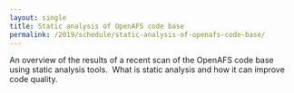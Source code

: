 ```yaml
---
layout: single
title: Static analysis of OpenAFS code base
permalink: /2019/schedule/static-analysis-of-openafs-code-base/
---
```


An overview of the results of a recent scan of the OpenAFS code base using
static analysis tools.  What is static analysis and how it can improve code
quality.
